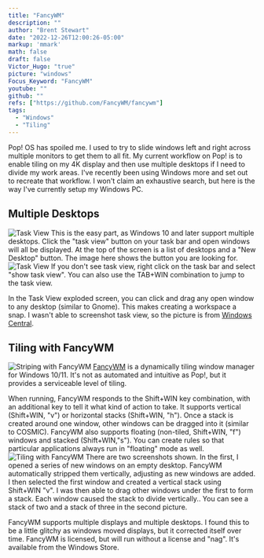 ```yaml
---
title: "FancyWM"
description: ""
author: "Brent Stewart"
date: "2022-12-26T12:00:26-05:00"
markup: 'mmark'
math: false
draft: false
Victor_Hugo: "true"
picture: "windows"
Focus_Keyword: "FancyWM"
youtube: ""
github: ""
refs: ["https://github.com/FancyWM/fancywm"]
tags:
  - "Windows"
  - "Tiling"
---
```


Pop! OS has spoiled me.  I used to try to slide windows left and right across multiple monitors to get them to all fit.  My current workflow on Pop! is to enable tiling on my 4K display and then use multiple desktops if I need to divide my work areas.  I've recently been using Windows more and set out to recreate that workflow.  I won't claim an exhaustive search, but here is the way I've currently setup my Windows PC.

## Multiple Desktops
![Task View](/221228_taskbutton.PNG#floatright)
This is the easy part, as Windows 10 and later support multiple desktops.  Click the "task view" button on your task bar and open windows will all be displayed.  At the top of the screen is a list of desktops and a "New Desktop" button.  The image here shows the button you are looking for.
![Task View](http://cdn.mos.cms.futurecdn.net/3Td8JZ3j55BWV7BdKboDSR-970-80.jpg#floatsmallleft)
If you don't see task view, right click on the task bar and select "show task view".  You can also use the TAB+WIN combination to jump to the task view.

In the Task View exploded screen, you can click and drag any open window to any desktop (similar to Gnome).  This makes creating a workspace a snap. I wasn't able to screenshot task view, so the picture is from [Windows Central](https://www.windowscentral.com/).


## Tiling with FancyWM
![Striping with FancyWM](/221228_FullScreen.PNG#floatsmallright)
[FancyWM](https://github.com/FancyWM/fancywm) is a dynamically tiling window manager for Windows 10/11.  It's not as automated and intuitive as Pop!, but it provides a serviceable level of tiling.

When running, FancyWM responds to the Shift+WIN key combination, with an additional key to tell it what kind of action to take.  It supports vertical (Shift+WIN, "v") or horizontal stacks (Shift+WIN, "h").  Once a stack is created around one window, other windows can be dragged into it (similar to COSMIC).  FancyWM also supports floating (non-tiled, Shift+WIN, "f") windows and stacked (Shift+WIN,"s").  You can create rules so that particular applications always run in "floating" mode as well.
![Tiling with FancyWM](/221228_Tiled.PNG#floatsmallleft)
There are two screenshots shown.  In the first, I opened a series of new windows on an empty desktop.  FancyWM automatically stripped them vertically, adjusting as new windows are added.  I then selected the first window and created a vertical stack using Shift+WIN "v".  I was then able to drag other windows under the first to form a stack.  Each window caused the stack to divide vertically..  You can see a stack of two and a stack of three in the second picture.

FancyWM supports multiple displays and multiple desktops.  I found this to be a little glitchy as windows moved displays, but it corrected itself over time.  FancyWM is licensed, but will run without a license and "nag".  It's available from the Windows Store.

